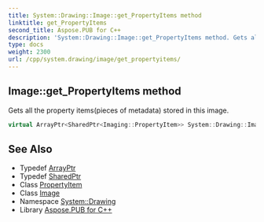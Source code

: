 ```yaml
---
title: System::Drawing::Image::get_PropertyItems method
linktitle: get_PropertyItems
second_title: Aspose.PUB for C++
description: 'System::Drawing::Image::get_PropertyItems method. Gets all the property items(pieces of metadata) stored in this image in C++.'
type: docs
weight: 2300
url: /cpp/system.drawing/image/get_propertyitems/
---
```

## Image::get_PropertyItems method


Gets all the property items(pieces of metadata) stored in this image.

```cpp
virtual ArrayPtr<SharedPtr<Imaging::PropertyItem>> System::Drawing::Image::get_PropertyItems() const
```

## See Also

* Typedef [ArrayPtr](../../../system/arrayptr/)
* Typedef [SharedPtr](../../../system/sharedptr/)
* Class [PropertyItem](../../../system.drawing.imaging/propertyitem/)
* Class [Image](../)
* Namespace [System::Drawing](../../)
* Library [Aspose.PUB for C++](../../../)
